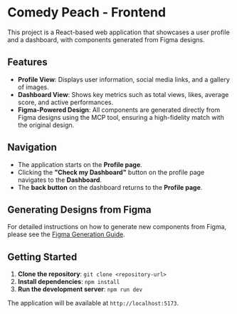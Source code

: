 # Comedy Peach - Frontend

This project is a React-based web application that showcases a user profile and a dashboard, with components generated from Figma designs.

## Features

-   **Profile View**: Displays user information, social media links, and a gallery of images.
-   **Dashboard View**: Shows key metrics such as total views, likes, average score, and active performances.
-   **Figma-Powered Design**: All components are generated directly from Figma designs using the MCP tool, ensuring a high-fidelity match with the original design.

## Navigation

-   The application starts on the **Profile page**.
-   Clicking the **"Check my Dashboard"** button on the profile page navigates to the **Dashboard**.
-   The **back button** on the dashboard returns to the **Profile page**.

## Generating Designs from Figma

For detailed instructions on how to generate new components from Figma, please see the [Figma Generation Guide](./HOW_TO_GENERATE_FIGMA_DESIGN.md).

## Getting Started

1.  **Clone the repository**:
    `git clone <repository-url>`
2.  **Install dependencies**:
    `npm install`
3.  **Run the development server**:
    `npm run dev`

The application will be available at `http://localhost:5173`. 